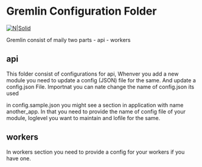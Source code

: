 # Gremlin Configuration Folder

[![N|Solid](https://www.rankwatch.com/templates/applications/default/versions/mach4/themes/default/images-home1/rank_logo.png?catched_main)](https://www.rankwatch.com)

Gremlin consist of maily two parts
    - api
    - workers

## api

This folder consist of configurations for api, Whenver you add a new module you need to update a config  (JSON) file for the same. And update a config.json File.  Importnat you can nate change the name of config.json its used

in config.sample.json you might see a section in application with name another_app. In that you need to provide the name of config file of your module, loglevel you want to maintain and lofile for the same.

## workers

In workers section you need to provide a config for your workers if you have one.